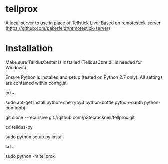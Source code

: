 tellprox
========

A local server to use in place of Tellstick Live. Based on remotestick-server (https://github.com/pakerfeldt/remotestick-server)


Installation
============

Make sure TelldusCenter is installed (TelldusCore.dll is needed for Windows)

Ensure Python is installed and setup (tested on Python 2.7 only).
All settings are contained within config.ini

cd ~

sudo apt-get install python-cherrypy3 python-bottle python-oauth python-configobj

git clone --recursive git://github.com/p3tecracknell/tellprox.git

cd telldus-py

sudo python setup.py install

cd ..

sudo python -m tellprox
